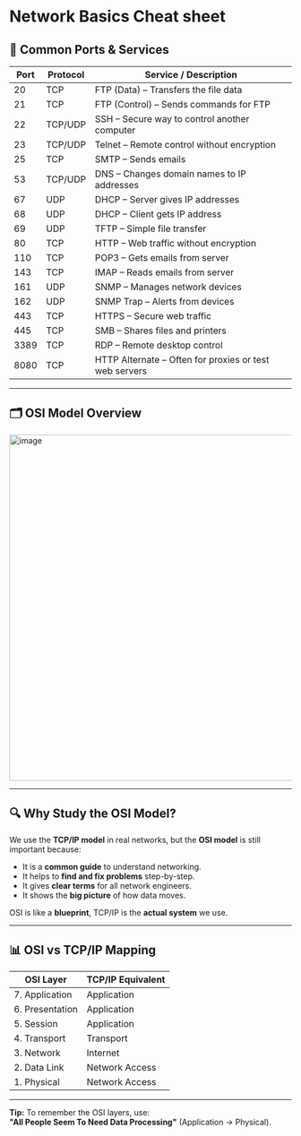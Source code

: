 # Network Basics Cheat sheet

## 📌 Common Ports & Services

| Port | Protocol | Service / Description |
|------|----------|------------------------|
| 20   | TCP      | FTP (Data) – Transfers the file data |
| 21   | TCP      | FTP (Control) – Sends commands for FTP |
| 22   | TCP/UDP  | SSH – Secure way to control another computer |
| 23   | TCP/UDP  | Telnet – Remote control without encryption |
| 25   | TCP      | SMTP – Sends emails |
| 53   | TCP/UDP  | DNS – Changes domain names to IP addresses |
| 67   | UDP      | DHCP – Server gives IP addresses |
| 68   | UDP      | DHCP – Client gets IP address |
| 69   | UDP      | TFTP – Simple file transfer |
| 80   | TCP      | HTTP – Web traffic without encryption |
| 110  | TCP      | POP3 – Gets emails from server |
| 143  | TCP      | IMAP – Reads emails from server |
| 161  | UDP      | SNMP – Manages network devices |
| 162  | UDP      | SNMP Trap – Alerts from devices |
| 443  | TCP      | HTTPS – Secure web traffic |
| 445  | TCP      | SMB – Shares files and printers |
| 3389 | TCP      | RDP – Remote desktop control |
| 8080 | TCP      | HTTP Alternate – Often for proxies or test web servers |

---

## 🗂 OSI Model Overview

<img width="800" height="618" alt="image" src="https://github.com/user-attachments/assets/1a4ade2a-dbd1-41ff-9f45-4c6d0d6db936" />







---

## 🔍 Why Study the OSI Model?

We use the **TCP/IP model** in real networks, but the **OSI model** is still important because:

- It is a **common guide** to understand networking.
- It helps to **find and fix problems** step-by-step.
- It gives **clear terms** for all network engineers.
- It shows the **big picture** of how data moves.

OSI is like a **blueprint**, TCP/IP is the **actual system** we use.

---

## 📊 OSI vs TCP/IP Mapping

| OSI Layer               | TCP/IP Equivalent |
|-------------------------|-------------------|
| 7. Application          | Application       |
| 6. Presentation         | Application       |
| 5. Session              | Application       |
| 4. Transport            | Transport         |
| 3. Network              | Internet          |
| 2. Data Link            | Network Access    |
| 1. Physical             | Network Access    |

---
**Tip:** To remember the OSI layers, use:  
**"All People Seem To Need Data Processing"** (Application → Physical).


